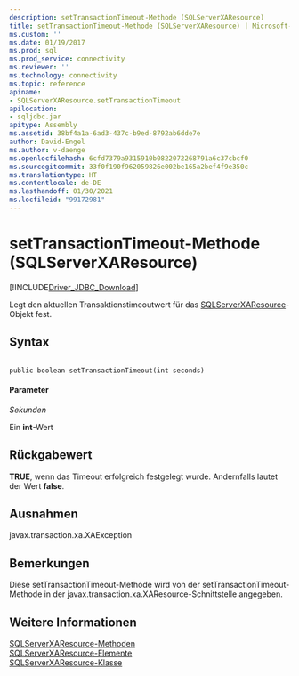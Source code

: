 ```yaml
---
description: setTransactionTimeout-Methode (SQLServerXAResource)
title: setTransactionTimeout-Methode (SQLServerXAResource) | Microsoft-Dokumentation
ms.custom: ''
ms.date: 01/19/2017
ms.prod: sql
ms.prod_service: connectivity
ms.reviewer: ''
ms.technology: connectivity
ms.topic: reference
apiname:
- SQLServerXAResource.setTransactionTimeout
apilocation:
- sqljdbc.jar
apitype: Assembly
ms.assetid: 38bf4a1a-6ad3-437c-b9ed-8792ab6dde7e
author: David-Engel
ms.author: v-daenge
ms.openlocfilehash: 6cfd7379a9315910b0822072268791a6c37cbcf0
ms.sourcegitcommit: 33f0f190f962059826e002be165a2bef4f9e350c
ms.translationtype: HT
ms.contentlocale: de-DE
ms.lasthandoff: 01/30/2021
ms.locfileid: "99172981"
---
```

# <a name="settransactiontimeout-method-sqlserverxaresource"></a>setTransactionTimeout-Methode (SQLServerXAResource)
[!INCLUDE[Driver_JDBC_Download](../../../includes/driver_jdbc_download.md)]

  Legt den aktuellen Transaktionstimeoutwert für das [SQLServerXAResource](../../../connect/jdbc/reference/sqlserverxaresource-class.md)-Objekt fest.  
  
## <a name="syntax"></a>Syntax  
  
```  
  
public boolean setTransactionTimeout(int seconds)  
```  
  
#### <a name="parameters"></a>Parameter  
 *Sekunden*  
  
 Ein **int**-Wert  
  
## <a name="return-value"></a>Rückgabewert  
 **TRUE**, wenn das Timeout erfolgreich festgelegt wurde. Andernfalls lautet der Wert **false**.  
  
## <a name="exceptions"></a>Ausnahmen  
 javax.transaction.xa.XAException  
  
## <a name="remarks"></a>Bemerkungen  
 Diese setTransactionTimeout-Methode wird von der setTransactionTimeout-Methode in der javax.transaction.xa.XAResource-Schnittstelle angegeben.  
  
## <a name="see-also"></a>Weitere Informationen  
 [SQLServerXAResource-Methoden](../../../connect/jdbc/reference/sqlserverxaresource-methods.md)   
 [SQLServerXAResource-Elemente](../../../connect/jdbc/reference/sqlserverxaresource-members.md)   
 [SQLServerXAResource-Klasse](../../../connect/jdbc/reference/sqlserverxaresource-class.md)  
  
  

